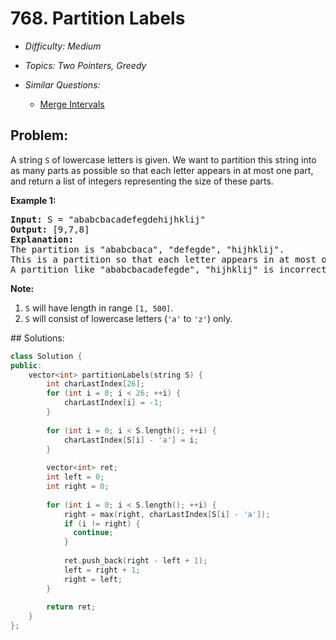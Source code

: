 # 768. Partition Labels

* *Difficulty: Medium*

* *Topics: Two Pointers, Greedy*

* *Similar Questions:*

  * [Merge Intervals](merge-intervals.md)

## Problem:

<p>
A string <code>S</code> of lowercase letters is given.  We want to partition this string into as many parts as possible so that each letter appears in at most one part, and return a list of integers representing the size of these parts.
</p><p>

<p><b>Example 1:</b><br />
<pre>
<b>Input:</b> S = "ababcbacadefegdehijhklij"
<b>Output:</b> [9,7,8]
<b>Explanation:</b>
The partition is "ababcbaca", "defegde", "hijhklij".
This is a partition so that each letter appears in at most one part.
A partition like "ababcbacadefegde", "hijhklij" is incorrect, because it splits S into less parts.
</pre>
</p>

<p><b>Note:</b><br><ol>
<li><code>S</code> will have length in range <code>[1, 500]</code>.</li>
<li><code>S</code> will consist of lowercase letters (<code>'a'</code> to <code>'z'</code>) only.</li>
</ol></p>
## Solutions:

```c++
class Solution {
public:
    vector<int> partitionLabels(string S) {
        int charLastIndex[26];
        for (int i = 0; i < 26; ++i) {
            charLastIndex[i] = -1;
        }
        
        for (int i = 0; i < S.length(); ++i) {
            charLastIndex[S[i] - 'a'] = i;
        }
        
        vector<int> ret;
        int left = 0;
        int right = 0;
        
        for (int i = 0; i < S.length(); ++i) {
            right = max(right, charLastIndex[S[i] - 'a']);
            if (i != right) {
              continue;  
            }
            
            ret.push_back(right - left + 1);
            left = right + 1;
            right = left;
        }
        
        return ret;
    }
};
```
